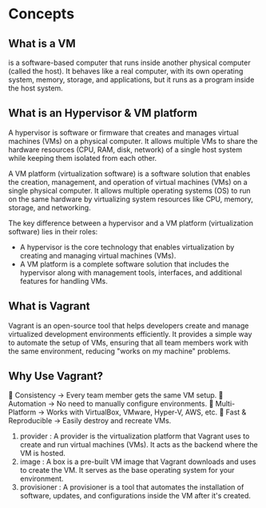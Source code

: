 # Concepts

## What is a VM 
is a software-based computer that runs inside another physical computer (called the host). It behaves like a real computer, with its own operating system, memory, storage, and applications, but it runs as a program inside the host system.

## What is an Hypervisor & VM platform
A hypervisor is software or firmware that creates and manages virtual machines (VMs) on a physical computer. It allows multiple VMs to share the hardware resources (CPU, RAM, disk, network) of a single host system while keeping them isolated from each other.

A VM platform (virtualization software) is a software solution that enables the creation, management, and operation of virtual machines (VMs) on a single physical computer. It allows multiple operating systems (OS) to run on the same hardware by virtualizing system resources like CPU, memory, storage, and networking.

The key difference between a hypervisor and a VM platform (virtualization software) lies in their roles:
- A hypervisor is the core technology that enables virtualization by creating and managing virtual machines (VMs).
- A VM platform is a complete software solution that includes the hypervisor along with management tools, interfaces, and additional features for handling VMs.

## What is Vagrant
Vagrant is an open-source tool that helps developers create and manage virtualized development environments efficiently. It provides a simple way to automate the setup of VMs, ensuring that all team members work with the same environment, reducing "works on my machine" problems.

## Why Use Vagrant?
🔹 Consistency → Every team member gets the same VM setup.
🔹 Automation → No need to manually configure environments.
🔹 Multi-Platform → Works with VirtualBox, VMware, Hyper-V, AWS, etc.
🔹 Fast & Reproducible → Easily destroy and recreate VMs.

1. provider : A provider is the virtualization platform that Vagrant uses to create and run virtual machines (VMs). It acts as the backend where the VM is hosted.
2. image : A box is a pre-built VM image that Vagrant downloads and uses to create the VM. It serves as the base operating system for your environment.
3. provisioner : A provisioner is a tool that automates the installation of software, updates, and configurations inside the VM after it's created.
